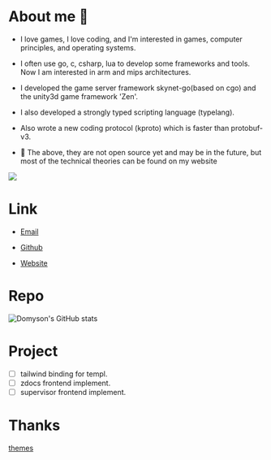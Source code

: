 # About me 👋

* I love games, I love coding, and I'm interested in games, computer principles, and operating systems.

* I often use go, c, csharp, lua to develop some frameworks and tools. Now I am interested in arm and mips architectures.

* I developed the game server framework skynet-go(based on cgo) and the unity3d game framework 'Zen'.

* I also developed a strongly typed scripting language (typelang).

* Also wrote a new coding protocol (kproto) which is faster than protobuf-v3.

* 👋 The above, they are not open source yet and may be in the future, but most of the technical theories can be found on my website

![](https://komarev.com/ghpvc/?username=domyson)

# Link

+ [Email](cnmlgbbg@hotmail.com)

+ [Github](https://github.com/domyson)

+ [Website](https://domyson.github.io)




<!--[![Top Langs](https://github-readme-stats.vercel.app/api/top-langs/?username=domyson&layout=compact)]()-->


# Repo

![Domyson's GitHub stats](https://github-readme-stats.vercel.app/api?username=domyson&show_icons=true&theme=onedark)


<!--<a href="https://github.com/anuraghazra/github-readme-stats">
  <img align="center" src="https://github-readme-stats.vercel.app/api/pin/?username=anuraghazra&repo=github-readme-stats" />
</a>
<a href="https://github.com/domyson/bumper">
  <img align="center" src="https://github-readme-stats.vercel.app/api/pin/?username=anuraghazra&repo=convoychat" />
</a>-->

# Project
- [ ] tailwind binding for templ.
- [ ] zdocs frontend implement.
- [ ] supervisor frontend implement.

# Thanks

[themes](https://github.com/MeiK2333/github-style)
